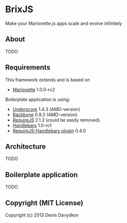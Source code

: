 # BrixJS

Make your Marionette.js apps scale and evolve infinitely

## About

TODO

## Requirements

This framework extends and is based on
* [Marionette](http://marionettejs.com/) 1.0.0-rc2

Boilerplate application is using:
* [Underscore](https://github.com/amdjs/underscore) 1.4.3 (AMD-version)
* [Backbone](https://github.com/amdjs/backbone) 0.9.2 (AMD-version)
* [RequireJS](https://github.com/jrburke/requirejs) 2.1.2 (could be easily removed)
* [Handlebars](handlebarsjs.com) 1.0-rc1
* [RequireJS-Handlebars plugin](https://github.com/SlexAxton/require-handlebars-plugin) 0.4.0

## Architecture

TODO

## Boilerplate application

TODO

## Copyright (MIT License)

Copyright (c) 2013 Denis Davydkov
